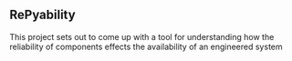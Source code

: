 ## RePyability

This project sets out to come up with a tool for understanding
how the reliability of components effects the availability of 
an engineered system